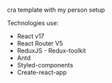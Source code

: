 cra template with my person setup

Technologies use:

- React v17
- React Router V5
- ReduxJS - Redux-toolkit
- Antd
- Styled-components
- Create-react-app
